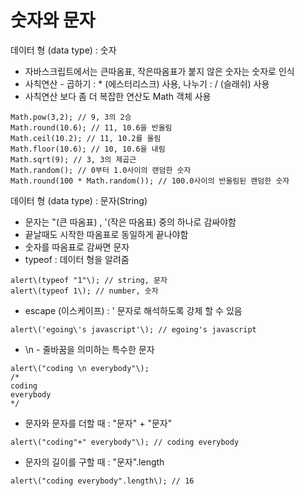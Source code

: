# 숫자와 문자

데이터 형 \(data type\) : 숫자
* 자바스크립트에서는 큰따옴표, 작은따옴표가 붙지 않은 숫자는 숫자로 인식
* 사칙연산 - 곱하기 : \* \(에스터리스크\) 사용, 나누기 : / \(슬래쉬\) 사용
* 사칙연산 보다 좀 더 복잡한 연산도 Math 객체 사용

```text
Math.pow(3,2); // 9, 3의 2승 
Math.round(10.6); // 11, 10.6을 반올림 
Math.ceil(10.2); // 11, 10.2를 올림 
Math.floor(10.6); // 10, 10.6을 내림 
Math.sqrt(9); // 3, 3의 제곱근 
Math.random(); // 0부터 1.0사이의 랜덤한 숫자
Math.round(100 * Math.random()); // 100.0사이의 반올림된 랜덤한 숫자
```

데이터 형 \(data type\) : 문자\(String\)
* 문자는 "\(큰 따옴표\) , '\(작은 따옴표\) 중의 하나로 감싸야함
* 끝날때도 시작한 따옴표로 동일하게 끝나야함
* 숫자를 따옴표로 감싸면 문자
* typeof : 데이터 형을 알려줌
```text
alert\(typeof "1"\); // string, 문자 
alert\(typeof 1\); // number, 숫자
```

* escape \(이스케이프\) : \' 문자로 해석하도록 강제 할 수 있음
```text
alert\('egoing\'s javascript'\); // egoing's javascript
```

* \n - 줄바꿈을 의미하는 특수한 문자
```text
alert\("coding \n everybody"\);
/*
coding
everybody
*/
```

* 문자와 문자를 더할 때 : "문자" + "문자"
```text
alert\("coding"+" everybody"\); // coding everybody
```

* 문자의 길이를 구할 때 : "문자".length
```text
alert\("coding everybody".length\); // 16
```

